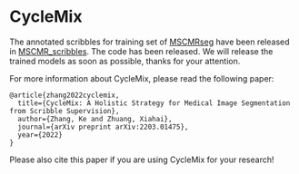 # CycleMix

The annotated scribbles for training set of [MSCMRseg](https://zmiclab.github.io/zxh/0/mscmrseg19/data.html) have been released in [MSCMR_scribbles](https://github.com/BWGZK/CycleMix/tree/main/MSCMR_scribbles).
The code has been released. We will release the trained models as soon as possible, thanks for your attention.

For more information about CycleMix, please read the following paper:

```
@article{zhang2022cyclemix,
  title={CycleMix: A Holistic Strategy for Medical Image Segmentation from Scribble Supervision},
  author={Zhang, Ke and Zhuang, Xiahai},
  journal={arXiv preprint arXiv:2203.01475},
  year={2022}
}
```

Please also cite this paper if you are using CycleMix for your research!
